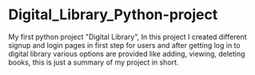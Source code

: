 # Digital_Library_Python-project
My first python project "Digital Library", In this project I created different signup and login pages in first step for users and after getting log in to digital library various options are provided like adding, viewing, deleting books, this is just a summary of my project in short.
